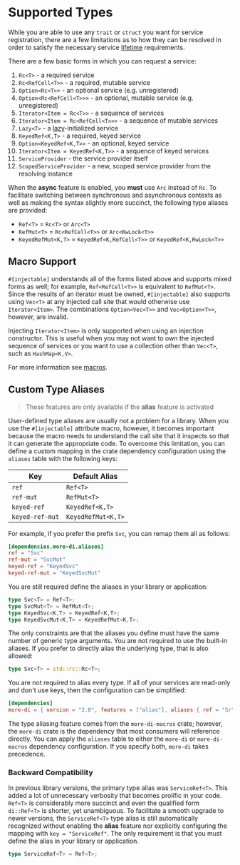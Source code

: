 # Supported Types

While you are able to use any `trait` or `struct` you want for service registration, there are a few limitations as to how they can be resolved in order to satisfy the necessary service [lifetime](lifetimes.md) requirements.

There are a few basic forms in which you can request a service:

 1. `Rc<T>` - a required service
 2. `Rc<RefCell<T>>` - a required, mutable service
 3. `Option<Rc<T>>` - an optional service (e.g. unregistered)
 4. `Option<Rc<RefCell<T>>>` - an optional, mutable service (e.g. unregistered)
 5. `Iterator<Item = Rc<T>>` - a sequence of services
 6. `Iterator<Item = Rc<RefCell<T>>>` - a sequence of mutable services
 7. `Lazy<T>` - a [lazy](lazy.md)-initialized service
 8. `KeyedRef<K,T>` - a required, keyed service
 9. `Option<KeyedRef<K,T>>` - an optional, keyed service
10. `Iterator<Item = KeyedRef<K,T>>` - a sequence of keyed services
11. `ServiceProvider` - the service provider itself
12. `ScopedServiceProvider` - a new, scoped service provider from the resolving instance

When the **async** feature is enabled, you **must** use `Arc` instead of `Rc`. To facilitate switching between synchronous and asynchronous contexts as well as making the syntax slightly more succinct, the following type aliases are provided:

- `Ref<T>` = `Rc<T>` or `Arc<T>`
- `RefMut<T>` = `Rc<RefCell<T>>` or `Arc<RwLock<T>>`
- `KeyedRefMut<K,T>` = `KeyedRef<K,RefCell<T>>` or `KeyedRef<K,RwLock<T>>`

## Macro Support

`#[injectable]` understands all of the forms listed above and supports mixed forms as well; for example, `Ref<RefCell<T>>` is equivalent to `RefMut<T>`. Since the results of an iterator must be owned, `#[injectable]` also supports using `Vec<T>` at any injected call site that would otherwise use `Iterator<Item>`. The combinations `Option<Vec<T>>` and `Vec<Option<T>>`, however, are invalid.

Injecting `Iterator<Item>` is only supported when using an injection constructor. This is useful when you may not want to own the injected sequence of services or you want to use a collection other than `Vec<T>`, such as `HashMap<K,V>`.

For more information see [macros](macros.md).

## Custom Type Aliases

>These features are only available if the **alias** feature is activated

User-defined type aliases are usually not a problem for a library. When you use the `#[injectable]` attribute macro, however, it becomes important because the macro needs to understand the call site that it inspects so that it can generate the appropriate code. To overcome this limitation, you can define a custom mapping in the crate dependency configuration using the `aliases` table with the following keys:

| Key             | Default Alias      |
|---------------- | ------------------ |
| `ref`           | `Ref<T>`           |
| `ref-mut`       | `RefMut<T>`        |
| `keyed-ref`     | `KeyedRef<K,T>`    |
| `keyed-ref-mut` | `KeyedRefMut<K,T>` |

For example, if you prefer the prefix `Svc`, you can remap them all as follows:

```toml
[dependencies.more-di.aliases]
ref = "Svc"
ref-mut = "SvcMut"
keyed-ref = "KeyedSvc"
keyed-ref-mut = "KeyedSvcMut"
```

You are still required define the aliases in your library or application:

```rust
type Svc<T> = Ref<T>;
type SvcMut<T> = RefMut<T>;
type KeyedSvc<K,T> = KeyedRef<K,T>;
type KeyedSvcMut<K,T> = KeyedRefMut<K,T>;
```

The only constraints are that the aliases you define must have the same number of generic type arguments. You are not required to use the built-in aliases.
If you prefer to directly alias the underlying type, that is also allowed:

```rust
type Svc<T> = std::rc::Rc<T>;
```

You are not required to alias every type. If all of your services are read-only and don't use keys, then the configuration can be simplified:

```toml
[dependencies]
more-di = { version = "2.0", features = ["alias"], aliases { ref = "Sr" } }
```

The type aliasing feature comes from the `more-di-macros` crate; however, the `more-di` crate is the dependency that most consumers will reference directly.
You can apply the `aliases` table to either the `more-di` or `more-di-macros` dependency configuration. If you specify both, `more-di` takes precedence.

### Backward Compatibility

In previous library versions, the primary type alias was `ServiceRef<T>`. This added a lot of unnecessary verbosity that becomes prolific in your code. `Ref<T>` is considerably
more succinct and even the qualified form `di::Ref<T>` is shorter, yet unambiguous. To facilitate a smooth upgrade to newer versions, the `ServiceRef<T>` type alias is
still automatically recognized without enabling the **alias** feature nor explicitly configuring the mapping with `key = "ServiceRef"`. The only requirement is that you
must define the alias in your library or application.

```rust
type ServiceRef<T> = Ref<T>;
```